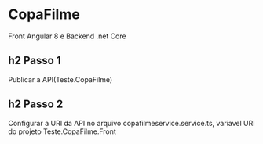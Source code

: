 # CopaFilme
Front Angular 8 e Backend .net Core

## h2 Passo 1
Publicar a API(Teste.CopaFilme)

## h2 Passo 2
Configurar a URI da API no arquivo copafilmeservice.service.ts, variavel URI do projeto Teste.CopaFilme.Front
